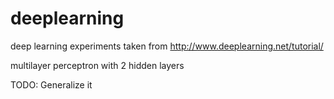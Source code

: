 deeplearning
============

deep learning experiments taken from http://www.deeplearning.net/tutorial/


multilayer perceptron with 2 hidden layers

TODO: Generalize it

